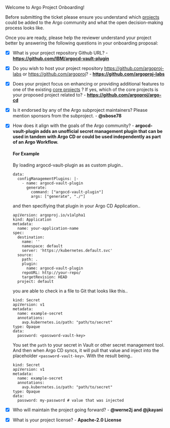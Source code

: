 Welcome to Argo Project Onboarding!

Before submitting the ticket please ensure you understand which [projects](../../community/ecosystem-projects.md) could be added to the Argo community and what the open decision-making process looks like.

Once you are ready, please help the reviewer understand your project better by
answering the following questions in your onboarding proposal:

- [x] What is your project repository Github URL? - **https://github.com/IBM/argocd-vault-plugin**
- [x] Do you wish to host your project repository https://github.com/argoproj-labs or https://github.com/argoproj? - **https://github.com/argoproj-labs**
- [x] Does your project focus on enhancing or providing additional features to one of the existing [core
 projects](https://github.com/argoproj/argoproj#what-is-argoproj) ? If yes, which of the core projects is your proposed project related to? - **https://github.com/argoproj/argo-cd**
- [x] Is it endorsed by any of the Argo subproject maintainers? Please mention sponsors from the subproject. - **@sbose78**
- [x] How does it align with the goals of the Argo community? - **argocd-vault-plugin adds an unofficial secret management plugin that can be used in tandem with Argo CD or could be used independently as part of an Argo Workflow.**

  #### For Example

  By loading argocd-vault-plugin as as custom plugin..
  ```
  data:
    configManagementPlugins: |-
      - name: argocd-vault-plugin
        generate:
          command: ["argocd-vault-plugin"]
          args: ["generate", "./"]
  ```
  and then specifiying that plugin in your Argo CD Application..
  ```
  apiVersion: argoproj.io/v1alpha1
  kind: Application
  metadata:
    name: your-application-name
  spec:
    destination:
      name: ''
      namespace: default
      server: 'https://kubernetes.default.svc'
    source:
      path: .
      plugin:
        name: argocd-vault-plugin
      repoURL: http://your-repo/
      targetRevision: HEAD
    project: default
  ```
  you are able to check in a file to Git that looks like this..
  ```
  kind: Secret
  apiVersion: v1
  metadata:
    name: example-secret
    annotations:
      avp.kubernetes.io/path: "path/to/secret"
  type: Opaque
  data:
    password: <password-vault-key>
  ```
  You set the `path` to your secret in Vault or other secret management tool. And then when Argo CD syncs, it will pull that value and inject into the placeholder `<password-vault-key>`. With the result being..
  ```
  kind: Secret
  apiVersion: v1
  metadata:
    name: example-secret
    annotations:
      avp.kubernetes.io/path: "path/to/secret"
  type: Opaque
  data:
    password: my-password # value that was injected
  ```
- [x] Who will maintain the project going forward? - **@werne2j and @jkayani**
- [x] What is your project license? - **Apache-2.0 License**
